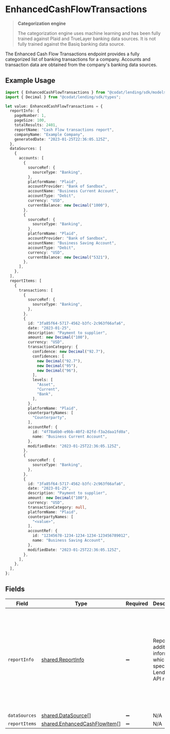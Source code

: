 # EnhancedCashFlowTransactions

> **Categorization engine**
>
> The categorization engine uses machine learning and has been fully trained against Plaid and TrueLayer banking data sources. It is not fully trained against the Basiq banking data source.

The Enhanced Cash Flow Transactions endpoint provides a fully categorized list of banking transactions for a company. Accounts and transaction data are obtained from the company's banking data sources.

## Example Usage

```typescript
import { EnhancedCashFlowTransactions } from "@codat/lending/sdk/models/shared";
import { Decimal } from "@codat/lending/sdk/types";

let value: EnhancedCashFlowTransactions = {
  reportInfo: {
    pageNumber: 1,
    pageSize: 100,
    totalResults: 2401,
    reportName: "Cash Flow transactions report",
    companyName: "Example Company",
    generatedDate: "2023-01-25T22:36:05.125Z",
  },
  dataSources: [
    {
      accounts: [
        {
          sourceRef: {
            sourceType: "Banking",
          },
          platformName: "Plaid",
          accountProvider: "Bank of Sandbox",
          accountName: "Business Current Account",
          accountType: "Debit",
          currency: "USD",
          currentBalance: new Decimal("1000"),
        },
        {
          sourceRef: {
            sourceType: "Banking",
          },
          platformName: "Plaid",
          accountProvider: "Bank of Sandbox",
          accountName: "Business Saving Account",
          accountType: "Debit",
          currency: "USD",
          currentBalance: new Decimal("5321"),
        },
      ],
    },
  ],
  reportItems: [
    {
      transactions: [
        {
          sourceRef: {
            sourceType: "Banking",
          },
        },
        {
          id: "3fa85f64-5717-4562-b3fc-2c963f66afa6",
          date: "2023-01-25",
          description: "Payment to supplier",
          amount: new Decimal("100"),
          currency: "USD",
          transactionCategory: {
            confidence: new Decimal("92.7"),
            confidences: [
              new Decimal("92.7"),
              new Decimal("95"),
              new Decimal("96"),
            ],
            levels: [
              "Asset",
              "Current",
              "Bank",
            ],
          },
          platformName: "Plaid",
          counterpartyNames: [
            "Counterparty",
          ],
          accountRef: {
            id: "4f78a6b0-e9bb-40f2-82fd-f3a2daa1fd0a",
            name: "Business Current Account",
          },
          modifiedDate: "2023-01-25T22:36:05.125Z",
        },
        {
          sourceRef: {
            sourceType: "Banking",
          },
        },
        {
          id: "3fa85f64-5717-4562-b3fc-2c963f66afa6",
          date: "2023-01-25",
          description: "Payment to supplier",
          amount: new Decimal("100"),
          currency: "USD",
          transactionCategory: null,
          platformName: "Plaid",
          counterpartyNames: [
            "<value>",
          ],
          accountRef: {
            id: "12345678-1234-1234-1234-123456789012",
            name: "Business Saving Account",
          },
          modifiedDate: "2023-01-25T22:36:05.125Z",
        },
      ],
    },
  ],
};
```

## Fields

| Field                                                                                                                                                                             | Type                                                                                                                                                                              | Required                                                                                                                                                                          | Description                                                                                                                                                                       | Example                                                                                                                                                                           |
| --------------------------------------------------------------------------------------------------------------------------------------------------------------------------------- | --------------------------------------------------------------------------------------------------------------------------------------------------------------------------------- | --------------------------------------------------------------------------------------------------------------------------------------------------------------------------------- | --------------------------------------------------------------------------------------------------------------------------------------------------------------------------------- | --------------------------------------------------------------------------------------------------------------------------------------------------------------------------------- |
| `reportInfo`                                                                                                                                                                      | [shared.ReportInfo](../../../sdk/models/shared/reportinfo.md)                                                                                                                     | :heavy_minus_sign:                                                                                                                                                                | Report additional information, which is specific to Lending API reports.                                                                                                          | {<br/>"Example 1": {<br/>"value": {<br/>"pageNumber": 0,<br/>"pageSize": 0,<br/>"totalResults": 0,<br/>"reportName": "string",<br/>"companyName": "string",<br/>"generatedDate": "2023-01-26T07:36:40.487Z"<br/>}<br/>}<br/>} |
| `dataSources`                                                                                                                                                                     | [shared.DataSource](../../../sdk/models/shared/datasource.md)[]                                                                                                                   | :heavy_minus_sign:                                                                                                                                                                | N/A                                                                                                                                                                               |                                                                                                                                                                                   |
| `reportItems`                                                                                                                                                                     | [shared.EnhancedCashFlowItem](../../../sdk/models/shared/enhancedcashflowitem.md)[]                                                                                               | :heavy_minus_sign:                                                                                                                                                                | N/A                                                                                                                                                                               |                                                                                                                                                                                   |